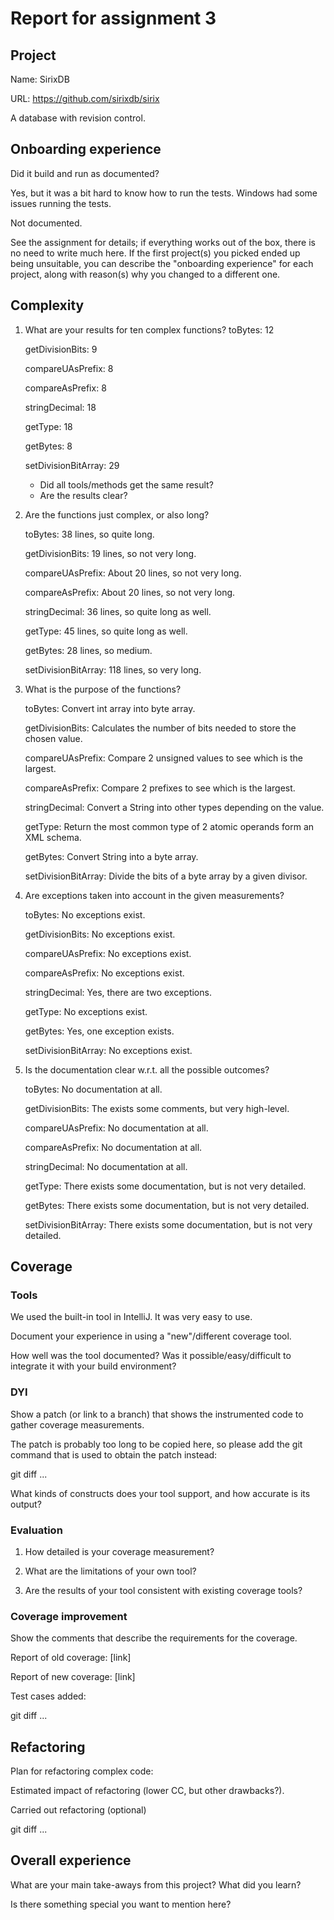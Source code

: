 # Report for assignment 3

## Project

Name: SirixDB

URL: https://github.com/sirixdb/sirix

A database with revision control.

## Onboarding experience

Did it build and run as documented?

Yes, but it was a bit hard to know how to run the tests. Windows had some issues running
the tests.

Not documented. 
    
See the assignment for details; if everything works out of the box,
there is no need to write much here. If the first project(s) you picked
ended up being unsuitable, you can describe the "onboarding experience"
for each project, along with reason(s) why you changed to a different one.


## Complexity

1. What are your results for ten complex functions?
    toBytes: 12
    
    getDivisionBits: 9
    
    compareUAsPrefix: 8
    
    compareAsPrefix: 8
    
    stringDecimal: 18
    
    getType: 18
    
    getBytes: 8
    
    setDivisionBitArray: 29 
    
   * Did all tools/methods get the same result?
   * Are the results clear?
2. Are the functions just complex, or also long?

    toBytes: 38 lines, so quite long.
    
    getDivisionBits: 19 lines, so not very long.
    
    compareUAsPrefix: About 20 lines, so not very long.
    
    compareAsPrefix: About 20 lines, so not very long.
    
    stringDecimal: 36 lines, so quite long as well.
    
    getType: 45 lines, so quite long as well.
    
    getBytes: 28 lines, so medium.
    
    setDivisionBitArray: 118 lines, so very long.
    
3. What is the purpose of the functions?

    toBytes: Convert int array into byte array.
    
    getDivisionBits: Calculates the number of bits needed to store the chosen value.
    
    compareUAsPrefix: Compare 2 unsigned values to see which is the largest.
    
    compareAsPrefix: Compare 2 prefixes to see which is the largest.
    
    stringDecimal: Convert a String into other types depending on the value.
    
    getType: Return the most common type of 2 atomic operands form an XML schema.
    
    getBytes: Convert String into a byte array.
    
    setDivisionBitArray: Divide the bits of a byte array by a given divisor. 

4. Are exceptions taken into account in the given measurements?

    toBytes: No exceptions exist.
    
    getDivisionBits: No exceptions exist.
    
    compareUAsPrefix: No exceptions exist.
    
    compareAsPrefix: No exceptions exist.
    
    stringDecimal: Yes, there are two exceptions.
    
    getType: No exceptions exist.
    
    getBytes: Yes, one exception exists.
    
    setDivisionBitArray: No exceptions exist.
    
5. Is the documentation clear w.r.t. all the possible outcomes?

    toBytes: No documentation at all.
    
    getDivisionBits: The exists some comments, but very high-level.
    
    compareUAsPrefix: No documentation at all.
    
    compareAsPrefix: No documentation at all.
    
    stringDecimal: No documentation at all.
    
    getType: There exists some documentation, but is not very detailed.
    
    getBytes: There exists some documentation, but is not very detailed.
    
    setDivisionBitArray: There exists some documentation, but is not very detailed.

## Coverage

### Tools

We used the built-in tool in IntelliJ. It was very easy to use.

Document your experience in using a "new"/different coverage tool.

How well was the tool documented? Was it possible/easy/difficult to
integrate it with your build environment?

### DYI

Show a patch (or link to a branch) that shows the instrumented code to
gather coverage measurements.

The patch is probably too long to be copied here, so please add
the git command that is used to obtain the patch instead:

git diff ...

What kinds of constructs does your tool support, and how accurate is
its output?

### Evaluation

1. How detailed is your coverage measurement?

2. What are the limitations of your own tool?

3. Are the results of your tool consistent with existing coverage tools?

### Coverage improvement

Show the comments that describe the requirements for the coverage.

Report of old coverage: [link]

Report of new coverage: [link]

Test cases added:

git diff ...

## Refactoring

Plan for refactoring complex code:

Estimated impact of refactoring (lower CC, but other drawbacks?).

Carried out refactoring (optional)

git diff ...

## Overall experience

What are your main take-aways from this project? What did you learn?

Is there something special you want to mention here?
